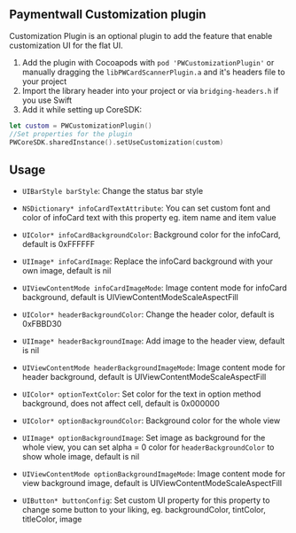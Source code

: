 Paymentwall Customization plugin
------------------------------
Customization Plugin is an optional plugin to add the feature that enable customization UI for the flat UI.

1. Add the plugin with Cocoapods with `pod 'PWCustomizationPlugin'` or manually dragging the `libPWCardScannerPlugin.a` and it's headers file to your project
2. Import the library header into your project or via `bridging-headers.h` if you use Swift
3. Add it while setting up CoreSDK:
```swift
let custom = PWCustomizationPlugin()
//Set properties for the plugin
PWCoreSDK.sharedInstance().setUseCustomization(custom)
```

Usage
------------------------------
- `UIBarStyle barStyle`: Change the status bar style

- `NSDictionary* infoCardTextAttribute`: You can set custom font and color of infoCard text with this property eg. item name and item value
- `UIColor* infoCardBackgroundColor`: Background color for the infoCard, default is 0xFFFFFF
- `UIImage* infoCardImage`: Replace the infoCard background with your own image, default is nil
- `UIViewContentMode infoCardImageMode`: Image content mode for infoCard background, default is UIViewContentModeScaleAspectFill

- `UIColor* headerBackgroundColor`: Change the header color, default is 0xFBBD30
- `UIImage* headerBackgroundImage`: Add image to the header view, default is nil
- `UIViewContentMode headerBackgroundImageMode`: Image content mode for header background, default is UIViewContentModeScaleAspectFill

- `UIColor* optionTextColor`: Set color for the text in option method background, does not affect cell, default is 0x000000
- `UIColor* optionBackgroundColor`: Background color for the whole view
- `UIImage* optionBackgroundImage`: Set image as background for the whole view, you can set alpha = 0 color for `headerBackgroundColor` to show whole image, default is nil
- `UIViewContentMode optionBackgroundImageMode`: Image content mode for view background image, default is UIViewContentModeScaleAspectFill

- `UIButton* buttonConfig`: Set custom UI property for this property to change some button to your liking, eg. backgroundColor, tintColor, titleColor, image
